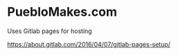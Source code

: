 # PuebloMakes.com




Uses Gitlab pages for hosting

https://about.gitlab.com/2016/04/07/gitlab-pages-setup/